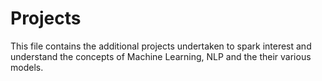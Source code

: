 # Projects

This file contains the additional projects undertaken to spark interest and understand the concepts of Machine Learning, NLP and the their various models.
